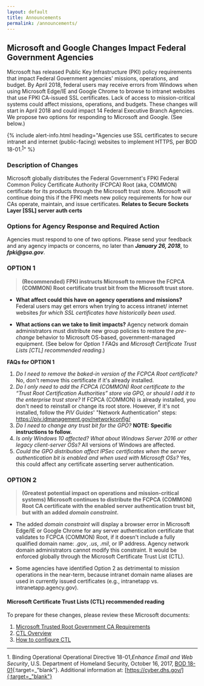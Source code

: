 ```yaml
---
layout: default
title: Announcements
permalink: /announcements/
---
```


## Microsoft and Google Changes Impact Federal Government Agencies

Microsoft has released Public Key Infrastructure (PKI) policy requirements that impact Federal Government agencies' missions, operations, and budget. By April 2018, federal users may receive errors from Windows when using Microsoft Edge/IE and Google Chrome to browse to intranet <!--and internet?-->websites that use FPKI CA-issued SSL certificates. Lack of access to mission-critical systems could affect missions, operations, and budgets. These changes will start in April 2018 and could impact 14 Federal Executive Branch Agencies<!--correct?-->. We propose two options for responding to Microsoft and Google.  (See below.)

{% include alert-info.html heading="Agencies use SSL certificates to secure intranet and internet (public-facing) websites to implement HTTPS, per BOD 18-01.<sup>[1](#1)</sup>" %} 

### Description of Changes
<!--This doesn't say anything about Google's technical issue, if there is one.-->
Microsoft globally distributes the Federal Government's FPKI Federal Common Policy Certificate Authority (FCPCA) Root (aka, COMMON) certificate for its products through the Microsoft trust store. Microsoft will continue doing this if the FPKI meets new policy requirements for how our CAs operate, maintain, and issue certificates. **Relates to Secure Sockets Layer [SSL] server auth certs** 

### Options for Agency Response and Required Action
<!--This information doesn't say anything about responding to Google.-->
Agencies must respond to one of two options. Please send your feedback and any agency impacts or concerns, no later than **_January 26, 2018_**, to **_fpki@gsa.gov_**. 

### OPTION 1 

> **(Recommended) FPKI instructs Microsoft to remove the FCPCA (COMMON) Root certificate trust bit from the Microsoft trust store.**

* **What affect could this have on agency operations and missions?** Federal users may get errors when trying to access intranet/ internet websites _for which SSL certificates have historically been used_.

* **What actions can we take to limit impacts?** Agency network domain administrators must distribute new group policies to restore the _pre-change_ behavior to Microsoft OS-based, government-managed equipment. (See below for _Option 1 FAQs_ and _Microsoft Certificate Trust Lists [CTL] recommended reading_.)  

**FAQs for OPTION 1**

1. _Do I need to remove the baked-in version of the FCPCA Root certificate?_  No, don't remove this certificate if it's already installed.
2. _Do I only need to add the FCPCA (COMMON) Root certificate to the “Trust Root Certification Authorities” store via GPO, or should I add it to the enterprise trust store?_  If FCPCA (COMMON) is already installed, you don't need to reinstall or change its root store. However, if it's not installed, follow the _PIV Guides_' "Network Authentication" steps: <https://piv.idmanagement.gov/networkconfig/>
3. _Do I need to change any trust bit for the GPO?_ **NOTE: Specific instructions to follow.**<!--Will these be added?-->
4. _Is only Windows 10 affected? What about Windows Server 2016 or other legacy client-server OSs?_ All versions of Windows are affected. 
5. _Could the GPO distribution affect IPSec certificates when the server authentication bit is enabled and when used with Microsoft OSs?_ Yes, this could affect any certificate asserting server authentication.<!--Correct interpretation? What does engineer do if there is a problem?-->

### OPTION 2 

> **(Greatest potential impact on operations and mission-critical systems) Microsoft continues to distribute the FCPCA (COMMON) Root CA certificate with the enabled server authentication trust bit, but with an added _domain constraint_.**

* The added _domain constraint_ will display a browser error in Microsoft Edge/IE or Google Chrome for any server authentication certificate that validates to FCPCA (COMMON) Root, if it doesn't include a fully qualified domain name: _.gov_, _.us_, _.mil_, or IP address. Agency network domain administrators cannot modify this constraint. It would be enforced globally through the Microsoft Certificate Trust List (CTL).

* Some agencies have identified Option 2 as detrimental to mission operations in the near-term, because intranet domain name aliases are used in currently issued certificates (e.g., intranetapp vs. intranetapp.agency.gov).

#### Microsoft Certificate Trust Lists (CTL) recommended reading

To prepare for these changes, please review these Microsoft documents:
1. [Microsoft Trusted Root Government CA Requirements](https://social.technet.microsoft.com/wiki/contents/articles/31635.microsoft-trusted-root-certificate-program-audit-requirements.aspx#Government_CA_Requirements)
2. [CTL Overview](https://msdn.microsoft.com/en-us/library/windows/desktop/aa376545(v=vs.85).aspx)
2. [How to configure CTL](https://technet.microsoft.com/en-us/library/dn265983.aspx)

-------
<a name="1">1</a>. Binding Operational Operational Directive 18-01,_Enhance Email and Web Security_, U.S. Department of Homeland Security, October 16, 2017, [BOD 18-01](https://cyber.dhs.gov/assets/report/bod-18-01.pdf){:target=_"blank"}. Additional information at: [https://cyber.dhs.gov/]{:target=_"blank"}<br>





